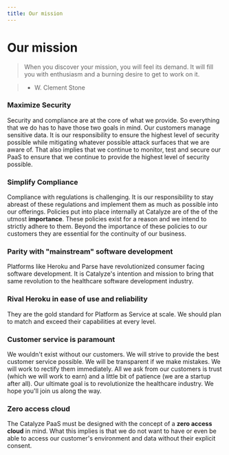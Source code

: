 ```yaml
---
title: Our mission
---
```


# Our mission

> When you discover your mission, you will feel its demand. It will fill you with enthusiasm and a burning desire to get to work on it.

> - W. Clement Stone


### Maximize Security
Security and compliance are at the core of what we provide. So everything that we do has to have those two goals in mind. Our customers manage sensitive data. It is our responsibility to ensure the highest level of security possible while mitigating whatever possible attack surfaces that we are aware of. That also implies that we continue to monitor, test and secure our PaaS to ensure that we continue to provide the highest level of security possible.

### Simplify Compliance
Compliance with regulations is challenging. It is our responsibility to stay abreast of these regulations and implement them as much as possible into our offerings. Policies put into place internally at Catalyze are of the of the utmost **importance**. These policies exist for a reason and we intend to strictly adhere to them. Beyond the importance of these policies to our customers they are essential for the continuity of our business.

### Parity with "mainstream" software development
Platforms like Heroku and Parse have revolutionized consumer facing software development. It is Catalyze's intention and mission to bring that same revolution to the healthcare software development industry.

### Rival Heroku in ease of use and reliability
They are the gold standard for Platform as Service at scale. We should plan to match and exceed their capabilities at every level.

### Customer service is paramount
We wouldn't exist without our customers. We will strive to provide the best customer service possible. We will be transparent if we make mistakes. We will work to rectify them immediately. All we ask from our customers is trust (which we will work to earn) and a little bit of patience (we are a startup after all). Our ultimate goal is to revolutionize the healthcare industry. We hope you'll join us along the way.

### Zero access cloud
The Catalyze PaaS must be designed with the concept of a **zero access cloud** in mind. What this implies is that we do not want to have or even be able to access our customer's environment and data without their explicit consent.
